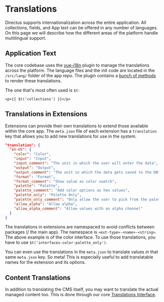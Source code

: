 # Translations

Directus supports internationalization across the entire application. All collections, fields, and App text can be offered in any number of languages. On this page we will describe how the different areas of the platform handle multilingual support.

## Application Text

The core codebase uses the [vue-i18n](https://github.com/kazupon/vue-i18n) plugin to manage the translations across the platform. The language files and the init code are located in the `/src/lang/` folder of the app repo. The plugin contains a [bunch of methods](https://kazupon.github.io/vue-i18n/) to render these translations.

The one that's most often used is `$t`:

```vue
<p>{{ $t('collections') }}</p>
```

## Translations in Extensions

Extensions can provide their own translations to extend those available within the core app. The `meta.json` file of each extension has a `translation` key that allows you to add new translations for use in the system.

```json
"translation": {
  "en-US": {
    "color": "Color",
    "input": "Input",
    "input_comment": "The unit in which the user will enter the data",
    "output": "Output",
    "output_comment": "The unit in which the data gets saved to the DB",
    "format": "Format",
    "format_comment": "Show value as color swatch",
    "palette": "Palette",
    "palette_comment": "Add color options as hex values",
    "palette_only": "Palette Only",
    "palette_only_comment": "Only allow the user to pick from the palette",
    "allow_alpha": "Allow alpha",
    "allow_alpha_comment": "Allow values with an alpha channel"
  }
}
```

The translations in extensions are namespaced to avoid conflicts between packages (/ the main app). The namespace is `<ext-type>-<name>-<string>`. The above example is of the color interface. To use those translations, you have to use `$t('interfaces-color-palette_only')`.

You can even use the translations in the `meta.json` to translate values _in_ that same `meta.json` key. So meta! This is especially useful to add translatable names for the extension and its options.

## Content Translations

In addition to translating the CMS itself, you may want to translate the actual managed content too. This is done through our core [Translations Interface](#).